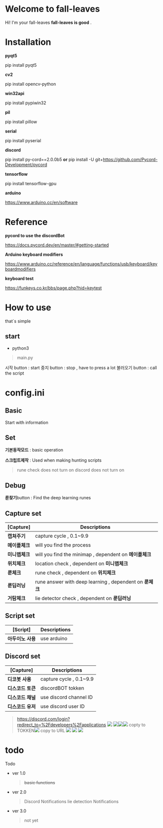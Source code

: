# Welcome to fall-leaves

Hi! I'm your fall-leaves
 **fall-leaves is good** .


# Installation

**pyqt5**

pip install pyqt5

**cv2**

pip install opencv-python

**win32api**

pip install pypiwin32

**pil**

pip install pillow

**serial**

pip install pyserial

**discord**

pip install py-cord==2.0.0b5 **or** pip install -U git+https://github.com/Pycord-Development/pycord

**tensorflow**

pip install tensorflow-gpu

**arduino**

https://www.arduino.cc/en/software


# Reference

**pycord to use the discordBot**

https://docs.pycord.dev/en/master/#getting-started

 **Arduino keyboard modifiers**
 
https://www.arduino.cc/reference/en/language/functions/usb/keyboard/keyboardmodifiers

**keyboard test**

https://funkeys.co.kr/bbs/page.php?hid=keytest

# How to use

that`s simple

## start
- python3
> main.py

시작 button : start
중지 button : stop , have to press a lot
불러오기 button : call the script

# config.ini

## Basic

Start with information


## Set

**기본동작모드** : basic operation

**스크립트제작** : Used when making hunting scripts
>rune check does not turn on
>discord does not turn on

## Debug

**룬찾기**button : Find the deep learning runes

## Capture set

| [Capture]  | Descriptions  |
|--|--|
| **캡쳐주기** | capture cycle , 0.1~9.9 |
| **메이플체크** | will you find the process |
| **미니맵체크**  | will you find the minimap  , dependent on **메이플체크** |
| **위치체크**  | location check , dependent on **미니맵체크** |
| **룬체크** | rune check , dependent on **위치체크** |
| **룬딥러닝** | rune answer with deep learning , dependent on **룬체크**  |
| **거탐체크**  | lie detector check , dependent on **룬딥러닝** |

## Script set

| [Script]  | Descriptions  |
|--|--|
| **아두이노 사용** | use arduino |

## Discord set
| [Capture]  | Descriptions  |
|--|--|
| **디코봇 사용** | capture cycle , 0.1~9.9 |
| **디스코드 토큰** | discordBOT tokken |
| **디스코드 채널** | use discord channel ID |
| **디스코드 유저**  | use discord user ID |


>https://discord.com/login?redirect_to=%2Fdevelopers%2Fapplications
![](https://blog.kakaocdn.net/dn/cpmPMG/btrhKsmI6jA/BPfla461JqD2m4oqT1sTj0/img.webp)
>![](https://blog.kakaocdn.net/dn/C8Wml/btrhOG4viaJ/ObVfRfAZh3sMK5ZeaIr9VK/img.webp)![](https://blog.kakaocdn.net/dn/bIxFW0/btrhLSrXBSg/TUZIKNbqTDtcKvxAmUd5g0/img.webp)![](https://blog.kakaocdn.net/dn/t6Yst/btrhN3sfwBB/sKy8qZ2LKe17LTfNXssqjk/img.webp)
>copty to TOKKEN![](https://blog.kakaocdn.net/dn/dQS0Z3/btrhMJOqYTq/v6Nd5t1rwF9akHaC4tKMBk/img.webp)
>copy to URL
>![](https://blog.kakaocdn.net/dn/bW7LSI/btrhOIab8hw/ajFrwbfrlKqAKObhUZnYzk/img.webp)
>![](https://blog.kakaocdn.net/dn/blDB9w/btrqM4w40Su/SC7VKeOVSnKTD46lCQNK40/img.png)
>![](https://blog.kakaocdn.net/dn/Q4WMV/btrqR0NW20m/GAbM040w1vQKMws1ouRYzK/img.png)



# todo

Todo

- ver 1.0  
	> ~~basic functions~~
- ver 2.0
	> Discord Notifications
	> lie detection Notifications
- ver 3.0
	> not yet


